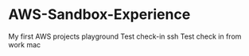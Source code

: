 # AWS-Sandbox-Experience
My first AWS projects playground
Test check-in ssh
Test check in from work mac